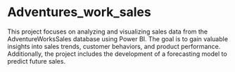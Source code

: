 # Adventures_work_sales
 This project focuses on analyzing and visualizing sales data from the AdventureWorksSales database using Power BI. The goal is to gain valuable insights into sales trends, customer behaviors, and product performance. Additionally, the project includes the development of a forecasting model to predict future sales.
